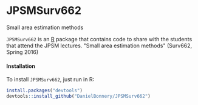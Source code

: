 # JPSMSurv662
Small area estimation methods

`JPSMSurv662` is an [R](http://www.r-project.org) package that contains code to share with the students that attend the JPSM lectures.
"Small area estimation methods" (Surv662, Spring 2016)
#### Installation

To install `JPSMSurv662`, just run in R:

```r
install.packages("devtools")
devtools::install_github("DanielBonnery/JPSMSurv662")
```